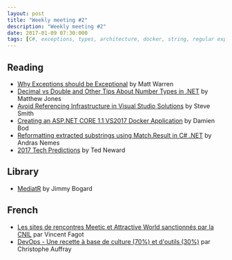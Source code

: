 ```yaml
---
layout: post
title: "Weekly meeting #2"
description: "Weekly meeting #2"
date: 2017-01-09 07:30:000
tags: [C#, exceptions, types, architecture, docker, string, regular expression, metiatr, library]
---
```


## Reading

* [Why Exceptions should be Exceptional](http://mattwarren.org/2016/12/20/Why-Exceptions-should-be-Exceptional/) by Matt Warren
* [Decimal vs Double and Other Tips About Number Types in .NET](https://www.exceptionnotfound.net/decimal-vs-double-and-other-tips-about-number-types-in-net/) by Matthew Jones
* [Avoid Referencing Infrastructure in Visual Studio Solutions](http://ardalis.com/avoid-referencing-infrastructure-in-visual-studio-solutions) by Steve Smith
* [Creating an ASP.NET CORE 1.1 VS2017 Docker Application](https://damienbod.com/2016/12/24/creating-an-asp-net-core-1-1-vs2017-docker-application/) by Damien Bod
* [Reformatting extracted substrings using Match.Result in C# .NET](https://dotnetcodr.com/2017/01/03/reformatting-extracted-substrings-using-match-result-in-c-net-3/) by Andras Nemes
* [2017 Tech Predictions](http://blogs.tedneward.com/post/2017-tech-predictions/) by Ted Neward

## Library

* [MediatR](https://github.com/jbogard/MediatR) by Jimmy Bogard

## French

* [Les sites de rencontres Meetic et Attractive World sanctionnés par la CNIL](http://www.lemonde.fr/pixels/article/2017/01/02/les-sites-de-rencontres-meetic-et-attractive-world-sanctionnes-par-la-cnil_5056494_4408996.html) par Vincent Fagot
* [DevOps - Une recette à base de culture (70%) et d'outils (30%)](http://www.zdnet.fr/actualites/devops-une-recette-a-base-de-culture-70-et-d-outils-30-39846576.htm) par Christophe Auffray